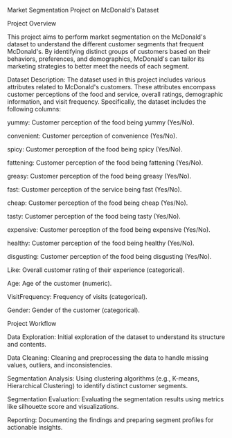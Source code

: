 Market Segmentation Project on McDonald's Dataset

Project Overview

This project aims to perform market segmentation on the McDonald's dataset to understand the different customer segments that frequent McDonald's. By identifying distinct groups of customers based on their behaviors, preferences, and demographics, McDonald's can tailor its marketing strategies to better meet the needs of each segment.

Dataset Description:
The dataset used in this project includes various attributes related to McDonald's customers. These attributes encompass customer perceptions of the food and service, overall ratings, demographic information, and visit frequency. Specifically, the dataset includes the following columns:

yummy: Customer perception of the food being yummy (Yes/No).

convenient: Customer perception of convenience (Yes/No).

spicy: Customer perception of the food being spicy (Yes/No).

fattening: Customer perception of the food being fattening (Yes/No).

greasy: Customer perception of the food being greasy (Yes/No).

fast: Customer perception of the service being fast (Yes/No).

cheap: Customer perception of the food being cheap (Yes/No).

tasty: Customer perception of the food being tasty (Yes/No).

expensive: Customer perception of the food being expensive (Yes/No).

healthy: Customer perception of the food being healthy (Yes/No).

disgusting: Customer perception of the food being disgusting (Yes/No).

Like: Overall customer rating of their experience (categorical).

Age: Age of the customer (numeric).

VisitFrequency: Frequency of visits (categorical).

Gender: Gender of the customer (categorical).


Project Workflow

Data Exploration: Initial exploration of the dataset to understand its structure and contents.

Data Cleaning: Cleaning and preprocessing the data to handle missing values, outliers, and inconsistencies.

Segmentation Analysis: Using clustering algorithms (e.g., K-means, Hierarchical Clustering) to identify distinct customer segments.

Segmentation Evaluation: Evaluating the segmentation results using metrics like silhouette score and visualizations.

Reporting: Documenting the findings and preparing segment profiles for actionable insights.
